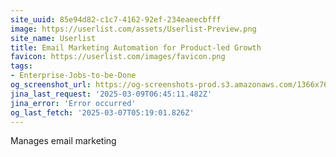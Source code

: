 ```yaml
---
site_uuid: 85e94d82-c1c7-4162-92ef-234eaeecbfff
image: https://userlist.com/assets/Userlist-Preview.png
site_name: Userlist
title: Email Marketing Automation for Product-led Growth
favicon: https://userlist.com/images/favicon.png
tags:
- Enterprise-Jobs-to-be-Done
og_screenshot_url: https://og-screenshots-prod.s3.amazonaws.com/1366x768/80/false/74a66bc2dcaae72f2b92a34ca5b063d6d74e2a42394eb61a6ee1d3912c0d67f0.jpeg
jina_last_request: '2025-03-09T06:45:11.482Z'
jina_error: 'Error occurred'
og_last_fetch: '2025-03-07T05:19:01.826Z'
---
```



Manages email marketing
